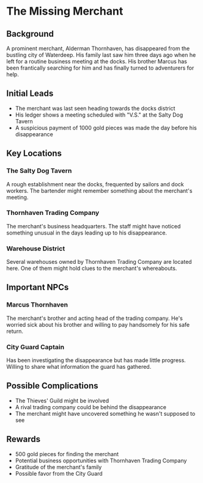 # The Missing Merchant

## Background
A prominent merchant, Alderman Thornhaven, has disappeared from the bustling city of Waterdeep. His family last saw him three days ago when he left for a routine business meeting at the docks. His brother Marcus has been frantically searching for him and has finally turned to adventurers for help.

## Initial Leads
- The merchant was last seen heading towards the docks district
- His ledger shows a meeting scheduled with "V.S." at the Salty Dog Tavern
- A suspicious payment of 1000 gold pieces was made the day before his disappearance

## Key Locations
### The Salty Dog Tavern
A rough establishment near the docks, frequented by sailors and dock workers. The bartender might remember something about the merchant's meeting.

### Thornhaven Trading Company
The merchant's business headquarters. The staff might have noticed something unusual in the days leading up to his disappearance.

### Warehouse District
Several warehouses owned by Thornhaven Trading Company are located here. One of them might hold clues to the merchant's whereabouts.

## Important NPCs
### Marcus Thornhaven
The merchant's brother and acting head of the trading company. He's worried sick about his brother and willing to pay handsomely for his safe return.

### City Guard Captain
Has been investigating the disappearance but has made little progress. Willing to share what information the guard has gathered.

## Possible Complications
- The Thieves' Guild might be involved
- A rival trading company could be behind the disappearance
- The merchant might have uncovered something he wasn't supposed to see

## Rewards
- 500 gold pieces for finding the merchant
- Potential business opportunities with Thornhaven Trading Company
- Gratitude of the merchant's family
- Possible favor from the City Guard